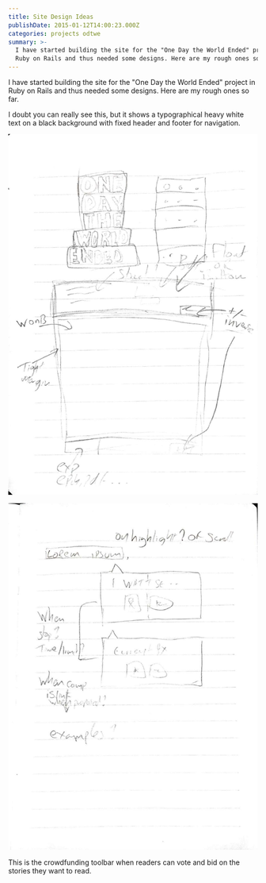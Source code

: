 ```yaml
---
title: Site Design Ideas
publishDate: 2015-01-12T14:00:23.000Z
categories: projects odtwe
summary: >-
  I have started building the site for the "One Day the World Ended" project in
  Ruby on Rails and thus needed some designs. Here are my rough ones so far.
---
```


I have started building the site for the "One Day the World Ended" project in Ruby on Rails and thus needed some designs. Here are my rough ones so far.

I doubt you can really see this, but it shows a typographical heavy white text on a black background with fixed header and footer for navigation.

![ODTWE idea](/images/odtwe_site_1.jpg)

![ODTWE idea](/images/odtwe_site_2.jpg)

This is the crowdfunding toolbar when readers can vote and bid on the stories they want to read.

